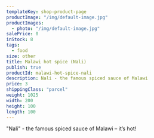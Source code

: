 ```yaml
---
templateKey: shop-product-page
productImage: "/img/default-image.jpg"
productImages:
  - photo: "/img/default-image.jpg"
salePrice: 0
inStock: 8
tags:
  - food
size: other
title: Malawi hot spice (Nali)
publish: true
productId: malawi-hot-spice-nali
description: Nali - the famous spiced sauce of Malawi
price: 3
shippingClass: "parcel"
weight: 1025
width: 200
height: 100
length: 100
---
```


"Nali" - the famous spiced sauce of Malawi – it’s hot!
